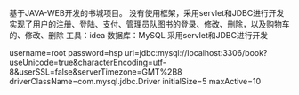 基于JAVA-WEB开发的书城项目。
没有使用框架，采用servlet和JDBC进行开发
实现了用户的注册、登陆、支付、管理员队图书的登录、修改、删除，以及购物车的、修改、删除
工具：idea
数据库：MySQL
采用servlet和JDBC进行开发

username=root
password=hsp
url=jdbc:mysql://localhost:3306/book?useUnicode=true&characterEncoding=utf-8&userSSL=false&serverTimezone=GMT%2B8
driverClassName=com.mysql.jdbc.Driver
initialSize=5
maxActive=10
